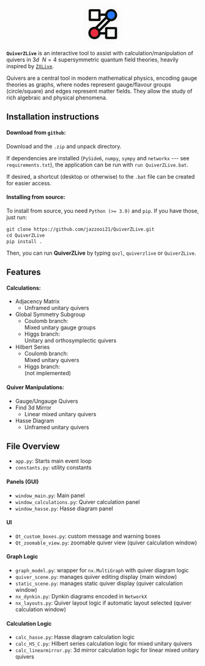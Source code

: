 <p align="center">
  <img src="./quiverzlive/icons/logo.png" alt="logo" width="100"/>
</p>

**`QuiverZLive`** is an interactive tool to assist with calculation/manipulation of quivers in $3d\ \ N=4$ supersymmetric quantum field theories, heavily inspired by [`ZXLive`](https://github.com/zxcalc/zxlive).

Quivers are a central tool in modern mathematical physics, encoding gauge theories as graphs, where nodes represent gauge/flavour groups (circle/square) and edges represent matter fields. They allow the study of rich algebraic and physical phenomena.


## Installation instructions

#### Download from `github`:
Download and the `.zip` and unpack directory. 

If dependencies are installed (`PySide6`, `numpy`, `sympy` and `networkx` --- see `requirements.txt`), the application can be run with `run QuiverZLive.bat`.

If desired, a shortcut (desktop or otherwise) to the `.bat` file can be created for easier access.

#### Installing from source:
To install from source, you need `Python (>= 3.9)` and `pip`. If you have those, just run:

    git clone https://github.com/jazzooi21/QuiverZLive.git
    cd QuiverZLive
    pip install .

Then, you can run **QuiverZLive** by typing `qvzl`, `quiverzlive` or `QuiverZLive`.




## Features

#### Calculations:

- Adjacency Matrix
	+ Unframed unitary quivers
- Global Symmetry Subgroup
	+ Coulomb branch:\
	  Mixed unitary gauge groups
	+ Higgs branch:\
	  Unitary and orthosymplectic quivers
- Hilbert Series
	+ Coulomb branch:\
	  Mixed unitary quivers
	+ Higgs branch:\
	  (not implemented)

#### Quiver Manipulations:

- Gauge/Ungauge Quivers
- Find 3d Mirror
	+ Linear mixed unitary quivers
- Hasse Diagram
	+ Unframed unitary quivers


## File Overview
- `app.py`: Starts main event loop	
- `constants.py`: utility constants

#### Panels (GUI)
- `window_main.py`: Main panel
- `window_calculations.py`: Quiver calculation panel
- `window_hasse.py`: Hasse diagram panel

#### UI
- `Qt_custom_boxes.py`: custom message and warning boxes
- `Qt_zoomable_view.py`: zoomable quiver view (quiver calculation window)

#### Graph Logic
- `graph_model.py`: wrapper for `nx.MultiGraph` with quiver diagram logic
- `quiver_scene.py`: manages quiver editing display (main window)
- `static_scene.py`: manages static quiver display (quiver calculation window)
- `nx_dynkin.py`: Dynkin diagrams encoded in `NetworkX`
- `nx_layouts.py`: Quiver layout logic if automatic layout selected (quiver calculation window)


#### Calculation Logic
- `calc_hasse.py`: Hasse diagram calculation logic
- `calc_HS_C.py`: Hilbert series calculation logic for mixed unitary quivers
- `calc_linearmirror.py`: 3d mirror calculation logic for linear mixed unitary quivers


